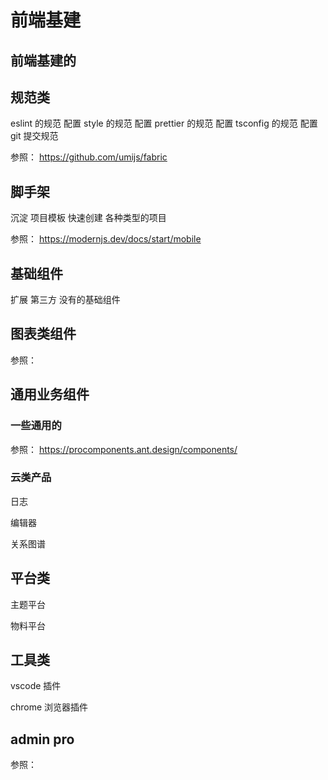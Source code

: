 # 前端基建

## 前端基建的

## 规范类
eslint 的规范 配置
style 的规范 配置
prettier 的规范 配置
tsconfig 的规范 配置
git 提交规范

参照： https://github.com/umijs/fabric

## 脚手架
沉淀 项目模板 快速创建 各种类型的项目

参照： https://modernjs.dev/docs/start/mobile

## 基础组件

 扩展 第三方 没有的基础组件
 

## 图表类组件

参照： 

## 通用业务组件
### 一些通用的
参照： https://procomponents.ant.design/components/

### 云类产品

日志

编辑器

关系图谱



## 平台类

主题平台

物料平台


## 工具类



vscode 插件

chrome 浏览器插件



## admin pro

参照： 

